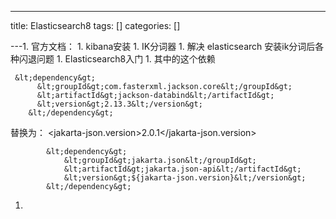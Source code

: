 
--- 
title:  Elasticsearch8 
tags: []
categories: [] 

---1. 官方文档： 1. kibana安装 1. IK分词器 1. 解决 elasticsearch 安装ik分词后各种闪退问题 1. Elasticsearch8入门 1.  其中的这个依赖
```
 &lt;dependency&gt;
      &lt;groupId&gt;com.fasterxml.jackson.core&lt;/groupId&gt;
      &lt;artifactId&gt;jackson-databind&lt;/artifactId&gt;
      &lt;version&gt;2.13.3&lt;/version&gt;
    &lt;/dependency&gt;

```

替换为： &lt;jakarta-json.version&gt;2.0.1&lt;/jakarta-json.version&gt;

```
        &lt;dependency&gt;
            &lt;groupId&gt;jakarta.json&lt;/groupId&gt;
            &lt;artifactId&gt;jakarta.json-api&lt;/artifactId&gt;
            &lt;version&gt;${jakarta-json.version}&lt;/version&gt;
        &lt;/dependency&gt;

```
1. 